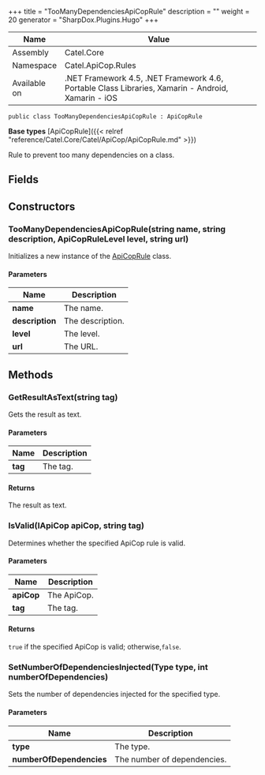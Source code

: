 

+++
title = "TooManyDependenciesApiCopRule" 
description = ""
weight = 20
generator = "SharpDox.Plugins.Hugo"
+++

Name|Value
---|---
Assembly|Catel.Core
Namespace|Catel.ApiCop.Rules
Available on|.NET Framework 4.5, .NET Framework 4.6, Portable Class Libraries, Xamarin - Android, Xamarin - iOS

```
public class TooManyDependenciesApiCopRule : ApiCopRule
```

**Base types**
[ApiCopRule]({{&lt; relref "reference/Catel.Core/Catel/ApiCop/ApiCopRule.md" &gt;}})

Rule to prevent too many dependencies on a class.

## Fields

## Constructors

### TooManyDependenciesApiCopRule(string name, string description, ApiCopRuleLevel level, string url)

Initializes a new instance of the [ApiCopRule](#) class.

#### Parameters

Name|Description
---|---
**name**|The name.
**description**|The description.
**level**|The level.
**url**|The URL.

## Methods

### GetResultAsText(string tag)

Gets the result as text.

#### Parameters

Name|Description
---|---
**tag**|The tag.

#### Returns

The result as text.

### IsValid(IApiCop apiCop, string tag)

Determines whether the specified ApiCop rule is valid.

#### Parameters

Name|Description
---|---
**apiCop**|The ApiCop.
**tag**|The tag.

#### Returns

`true` if the specified ApiCop is valid; otherwise,`false`.

### SetNumberOfDependenciesInjected(Type type, int numberOfDependencies)

Sets the number of dependencies injected for the specified type.

#### Parameters

Name|Description
---|---
**type**|The type.
**numberOfDependencies**|The number of dependencies.


